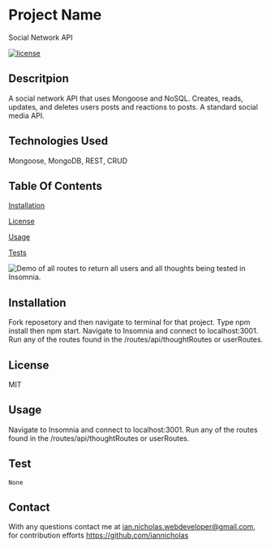 
  # Project Name
  Social Network API

  [![license](https://img.shields.io/badge/License-MIT-yellow.svg)](https://opensource.org/licenses/MIT)
  
  ## Descritpion
  A social network API that uses Mongoose and NoSQL. Creates, reads, updates, and deletes users posts and reactions to posts. A standard social media API.

  ## Technologies Used
  Mongoose, MongoDB, REST, CRUD

  ## Table Of Contents
  [Installation](#installation)

  [License](#license)

  [Usage](#usage)

  [Tests](#test)

  ![Demo of all routes to return all users and all thoughts being tested in Insomnia.](./assets/socialnetwork.gif)
  ## Installation

  Fork reposetory and then navigate to terminal for that project. Type npm install then npm start. Navigate to Insomnia and connect to localhost:3001. Run any of the routes found in the /routes/api/thoughtRoutes or userRoutes.

  ## License
  MIT

  ## Usage
  Navigate to Insomnia and connect to localhost:3001. Run any of the routes found in the /routes/api/thoughtRoutes or userRoutes.
  
  ## Test
  ~~~
  None
  ~~~

  ## Contact
  With any questions contact me at <ian.nicholas.webdeveloper@gmail.com>, for contribution efforts <https://github.com/iannicholas>
  